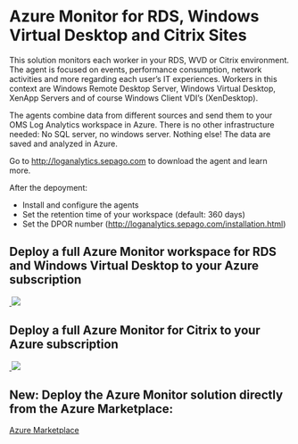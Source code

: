 # Azure Monitor for RDS, Windows Virtual Desktop and Citrix Sites

This solution monitors each worker in your RDS, WVD or Citrix environment. The agent is focused on events, performance consumption, network activities and more regarding each user’s IT experiences. Workers in this context are Windows Remote Desktop Server, Windows Virtual Desktop, XenApp Servers and of course Windows Client VDI’s (XenDesktop).

The agents combine data from different sources and send them to your OMS Log Analytics workspace in Azure. There is no other infrastructure needed: No SQL server, no windows server. Nothing else! The data are saved and analyzed in Azure.

Go to http://loganalytics.sepago.com to download the agent and learn more.

After the depoyment:
- Install and configure the agents
- Set the retention time of your workspace (default: 360 days)
- Set the DPOR number (http://loganalytics.sepago.com/installation.html)

## Deploy a full Azure Monitor workspace for RDS and Windows Virtual Desktop to your Azure subscription
<a href="https://portal.azure.com/#create/Microsoft.Template/uri/https%3A%2F%2Fraw.githubusercontent.com%2FMarcelMeurer%2FLogAnalytics-for-Citrix%2Fmaster%2FITPC-OMS-RDS.json" target="_blank">
​    <img src="http://azuredeploy.net/deploybutton.png"/>
</a>

## Deploy a full Azure Monitor for Citrix to your Azure subscription
<a href="https://portal.azure.com/#create/Microsoft.Template/uri/https%3A%2F%2Fraw.githubusercontent.com%2FMarcelMeurer%2FLogAnalytics-for-Citrix%2Fmaster%2FITPC-OMS-Citrix.json" target="_blank">
​    <img src="http://azuredeploy.net/deploybutton.png"/>
</a>



## **New:** Deploy the Azure Monitor solution directly from the Azure Marketplace:

[Azure Marketplace](https://azuremarketplace.microsoft.com/en-us/marketplace/apps?search=sepago%20gmbh)